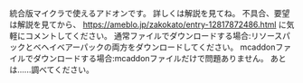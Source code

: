 統合版マイクラで使えるアドオンです。
詳しくは解説を見てね。
不具合、要望は解説を見てから、
https://ameblo.jp/zakokato/entry-12817872486.html
に気軽にコメントしてください。
通常ファイルでダウンロードする場合:リソースパックとベヘイベアーパックの両方をダウンロードしてください。
mcaddonファイルでダウンロードする場合:mcaddonファイルだけで問題ありません。
あとは......調べてください。
